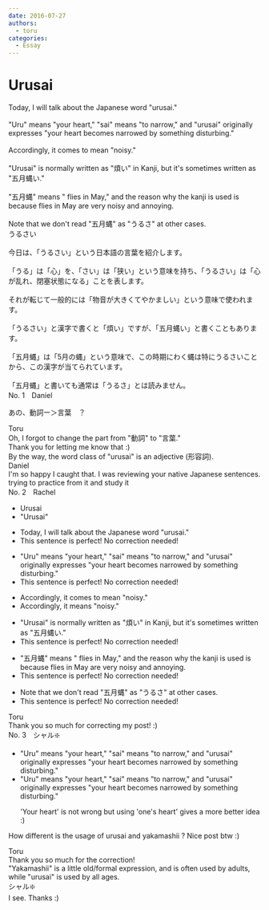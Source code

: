 ```yaml
---
date: 2016-07-27
authors:
  - toru
categories:
  - Essay
---
```


<h1 id="subject_show">Urusai</h1>
<div class="date" hidden>Jul 27, 2016 16:50</div>
<div id="post"><div id="body_show_ori">
Today, I will talk about the Japanese word "urusai."<br/><br/>"Uru" means "your heart," "sai" means "to narrow," and "urusai" originally expresses "your heart becomes narrowed by something disturbing."<br/><br/>Accordingly, it comes to mean "noisy."<br/><br/>"Urusai" is normally written as "煩い" in Kanji, but it's sometimes written as "五月蝿い."<br/><br/>"五月蝿" means " flies in May," and the reason why the kanji is used is because flies in May are very noisy and annoying.<br/><br/>Note that we don't read "五月蝿" as "うるさ" at other cases.
</div></div>

<!-- more -->

<div id="post_ja"><div id="body_show_mo">
うるさい<br/><br/>今日は、「うるさい」という日本語の言葉を紹介します。<br/><br/>「うる」は「心」を、「さい」は「狭い」という意味を持ち、「うるさい」は「心が乱れ、閉塞状態になる」ことを表します。<br/><br/>それが転じて一般的には「物音が大きくてやかましい」という意味で使われます。<br/><br/>「うるさい」と漢字で書くと「煩い」ですが、「五月蝿い」と書くこともあります。<br/><br/>「五月蝿」は「5月の蝿」という意味で、この時期にわく蝿は特にうるさいことから、この漢字が当てられています。<br/><br/>「五月蝿」と書いても通常は「うるさ」とは読みません。
</div></div>
<div id="block"><div class="first_name"> No. 1　<span class="just_name">Daniel</span></div><div id="block2">
<p class="comment_small">
 あの、動詞ー＞言葉　？
</p>

</div><div class="name"><span class="just_name">Toru</span><br>
Oh, I forgot to change the part from "動詞" to "言葉."<br/>Thank you for letting me know that :)<br/>By the way, the word class of "urusai" is an adjective (形容詞).
</div>
<div class="name"><span class="just_name">Daniel</span><br>
I'm so happy I caught that. I was reviewing your native Japanese sentences. trying to practice from it and study it
</div>
</div>
<div id="block"><div class="first_name"> No. 2　<span class="just_name">Rachel</span></div><div id="block2">
<ul class="correction_field">
<li class="incorrect">Urusai</li>
<li class="corrected correct">
"Urusai"
</li>
</ul>
<ul class="correction_field">
<li class="incorrect">Today, I will talk about the Japanese word "urusai."</li>
<li class="corrected perfect">This sentence is perfect! No correction needed!</li>
</ul>
<ul class="correction_field">
<li class="incorrect">"Uru" means "your heart," "sai" means "to narrow," and "urusai" originally expresses "your heart becomes narrowed by something disturbing."</li>
<li class="corrected perfect">This sentence is perfect! No correction needed!</li>
</ul>
<ul class="correction_field">
<li class="incorrect">Accordingly, it comes to mean "noisy."</li>
<li class="corrected correct">
Accordingly, it means "noisy."
</li>
</ul>
<ul class="correction_field">
<li class="incorrect">"Urusai" is normally written as "煩い" in Kanji, but it's sometimes written as "五月蝿い."</li>
<li class="corrected perfect">This sentence is perfect! No correction needed!</li>
</ul>
<ul class="correction_field">
<li class="incorrect">"五月蝿" means " flies in May," and the reason why the kanji is used is because flies in May are very noisy and annoying.</li>
<li class="corrected perfect">This sentence is perfect! No correction needed!</li>
</ul>
<ul class="correction_field">
<li class="incorrect">Note that we don't read "五月蝿" as "うるさ" at other cases.</li>
<li class="corrected perfect">This sentence is perfect! No correction needed!</li>
</ul>
</div><div class="name"><span class="just_name">Toru</span><br>
Thank you so much for correcting my post! :)
</div>
</div>
<div id="block"><div class="first_name"> No. 3　<span class="just_name">シャル❇️</span></div><div id="block2">
<ul class="correction_field">
<li class="incorrect">"Uru" means "your heart," "sai" means "to narrow," and "urusai" originally expresses "your heart becomes narrowed by something disturbing."</li>
<li class="corrected correct">
"Uru" means "your heart," "sai" means "to narrow," and "urusai" originally expresses "your heart becomes narrowed by something disturbing."
<p class="correction_comment">'Your heart' is not wrong but using 'one's heart' gives a more better idea :)</p>
</li>
</ul>
<p class="comment_small">
 How different is the usage of urusai and yakamashii ? Nice post btw :)
</p>

</div><div class="name"><span class="just_name">Toru</span><br>
Thank you so much for the correction!<br/>"Yakamashii" is a little old/formal expression, and is often used by adults, while "urusai" is used by all ages.
</div>
<div class="name"><span class="just_name">シャル❇️</span><br>
I see. Thanks :)
</div>
</div>
